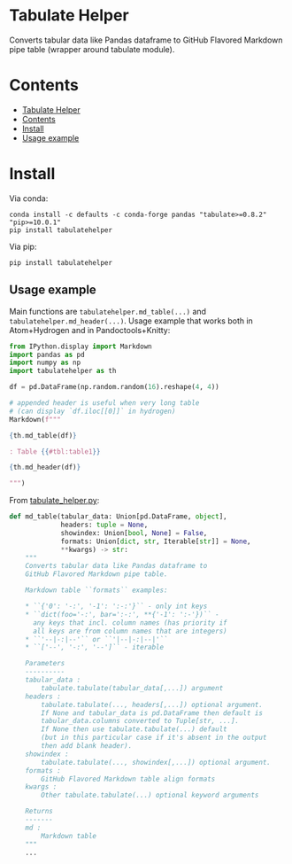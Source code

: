 # Tabulate Helper

Converts tabular data like Pandas dataframe to GitHub Flavored Markdown pipe table (wrapper around tabulate module).


# Contents

* [Tabulate Helper](#tabulate-helper)
* [Contents](#contents)
* [Install](#install)
* [Usage example](#usage-example)


# Install

Via conda:

```
conda install -c defaults -c conda-forge pandas "tabulate>=0.8.2" "pip>=10.0.1"
pip install tabulatehelper
```

Via pip:

```
pip install tabulatehelper
```


## Usage example

Main functions are `tabulatehelper.md_table(...)` and `tabulatehelper.md_header(...)`. Usage example that works both in Atom+Hydrogen and in Pandoctools+Knitty:

```py
from IPython.display import Markdown
import pandas as pd
import numpy as np
import tabulatehelper as th

df = pd.DataFrame(np.random.random(16).reshape(4, 4))

# appended header is useful when very long table
# (can display `df.iloc[[0]]` in hydrogen)
Markdown(f"""

{th.md_table(df)}

: Table {{#tbl:table1}}

{th.md_header(df)}

""")
```

From [tabulate_helper.py](https://github.com/kiwi0fruit/tabulatehelper/tree/master/tabulatehelper/tabulate_helper.py):

```py
def md_table(tabular_data: Union[pd.DataFrame, object],
             headers: tuple = None,
             showindex: Union[bool, None] = False,
             formats: Union[dict, str, Iterable[str]] = None,
             **kwargs) -> str:
    """
    Converts tabular data like Pandas dataframe to
    GitHub Flavored Markdown pipe table.

    Markdown table ``formats`` examples:

    * ``{'0': '-:', '-1': ':-:'}`` - only int keys
    * ``dict(foo='-:', bar=':-:', **{'-1': ':-'})`` -
      any keys that incl. column names (has priority if
      all keys are from column names that are integers)
    * ``'--|-:|--'`` or ``'|--|-:|--|'``
    * ``['--', '-:', '--']`` - iterable

    Parameters
    ----------
    tabular_data :
        tabulate.tabulate(tabular_data[,...]) argument
    headers :
        tabulate.tabulate(..., headers[,...]) optional argument.
        If None and tabular_data is pd.DataFrame then default is
        tabular_data.columns converted to Tuple[str, ...].
        If None then use tabulate.tabulate(...) default
        (but in this particular case if it's absent in the output
        then add blank header).
    showindex :
        tabulate.tabulate(..., showindex[,...]) optional argument.
    formats :
        GitHub Flavored Markdown table align formats
    kwargs :
        Other tabulate.tabulate(...) optional keyword arguments

    Returns
    -------
    md :
        Markdown table
    """
    ...
```
